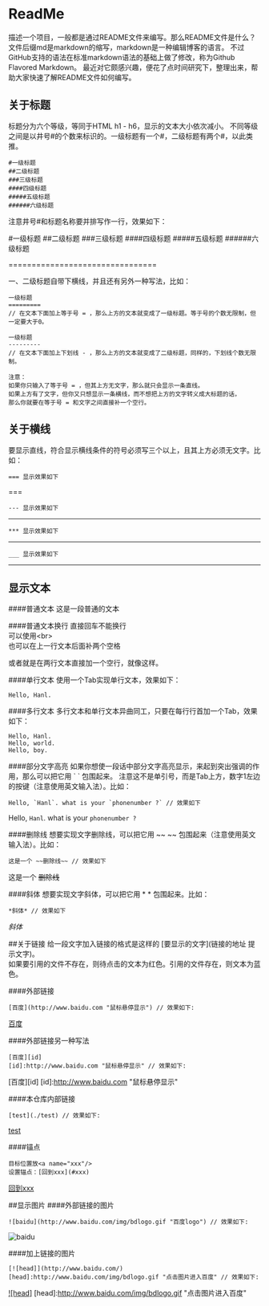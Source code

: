 # ReadMe
描述一个项目，一般都是通过README文件来编写。那么README文件是什么？
文件后缀md是markdown的缩写，markdown是一种编辑博客的语言。
不过GitHub支持的语法在标准markdown语法的基础上做了修改，称为Github Flavored Markdown。
最近对它颇感兴趣，便花了点时间研究下，整理出来，帮助大家快速了解README文件如何编写。

## 关于标题
标题分为六个等级，等同于HTML h1 - h6，显示的文本大小依次减小。
不同等级之间是以井号#的个数来标识的。一级标题有一个#，二级标题有两个#，以此类推。

	#一级标题
	##二级标题
	###三级标题
	####四级标题
	#####五级标题
	######六级标题

注意井号#和标题名称要并排写作一行，效果如下：

#一级标题
##二级标题
###三级标题
####四级标题
#####五级标题
######六级标题

================================

一、二级标题自带下横线，并且还有另外一种写法，比如：

	一级标题
	=========
	// 在文本下面加上等于号 = ，那么上方的文本就变成了一级标题。等于号的个数无限制，但一定要大于0。
	
	一级标题
	---------
	// 在文本下面加上下划线 - ，那么上方的文本就变成了二级标题，同样的，下划线个数无限制。
	
	注意：
	如果你只输入了等于号 = ，但其上方无文字，那么就只会显示一条直线。
	如果上方有了文字，但你又只想显示一条横线，而不想把上方的文字转义成大标题的话，
	那么你就要在等于号 = 和文字之间直接补一个空行。

## 关于横线
要显示直线，符合显示横线条件的符号必须写三个以上，且其上方必须无文字。比如：

	=== 显示效果如下

===

	--- 显示效果如下

---

	*** 显示效果如下

***

	___ 显示效果如下

___

## 显示文本
####普通文本
这是一段普通的文本

####普通文本换行
直接回车不能换行<br />
可以使用\<br>  
也可以在上一行文本后面补两个空格

或者就是在两行文本直接加一个空行，就像这样。

####单行文本
使用一个Tab实现单行文本，效果如下：

	Hello, Hanl.

####多行文本
多行文本和单行文本异曲同工，只要在每行行首加一个Tab，效果如下：

	Hello, Hanl.
	Hello, world.
	Hello, boy.

####部分文字高亮
如果你想使一段话中部分文字高亮显示，来起到突出强调的作用，那么可以把它用 \`  \` 包围起来。
注意这不是单引号，而是Tab上方，数字1左边的按键（注意使用英文输入法）。比如：

	Hello, `Hanl`. what is your `phonenumber ?` // 效果如下

Hello, `Hanl`. what is your `phonenumber ?`

####删除线
想要实现文字删除线，可以把它用 \~~ \~~ 包围起来（注意使用英文输入法）。比如：

	这是一个 ~~删除线~~ // 效果如下

这是一个 ~~删除线~~

####斜体
想要实现文字斜体，可以把它用 \* \* 包围起来。比如：
	
	*斜体* // 效果如下

*斜体*

##关于链接
给一段文字加入链接的格式是这样的 \[要显示的文字\]\(链接的地址 提示文字\)。  
如果要引用的文件不存在，则待点击的文本为红色。引用的文件存在，则文本为蓝色。

####外部链接
	
	[百度](http://www.baidu.com "鼠标悬停显示") // 效果如下:

[百度](http://www.baidu.com "鼠标悬停显示") 

####外部链接另一种写法

	[百度][id]
	[id]:http://www.baidu.com "鼠标悬停显示" // 效果如下:

[百度][id]
[id]:http://www.baidu.com "鼠标悬停显示"

####本仓库内部链接

	[test](./test) // 效果如下:

[test](./test)

####锚点

	目标位置放<a name="xxx"/>
	设置锚点：[回到xxx](#xxx) 

[回到xxx](#xxx)

##显示图片
####外部链接的图片

	![baidu](http://www.baidu.com/img/bdlogo.gif "百度logo") // 效果如下:

![baidu](http://www.baidu.com/img/bdlogo.gif "百度logo")

####加上链接的图片

	[![head]](http://www.baidu.com/)
	[head]:http://www.baidu.com/img/bdlogo.gif "点击图片进入百度" // 效果如下:

[![head]](http://www.baidu.com/)
[head]:http://www.baidu.com/img/bdlogo.gif "点击图片进入百度"